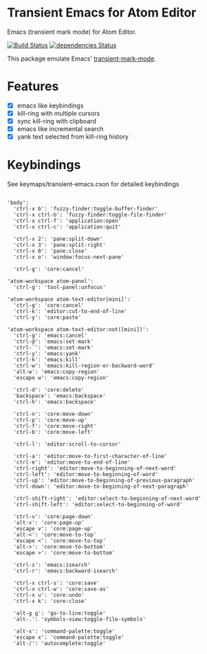 Transient Emacs for Atom Editor
===============================

Emacs (transient mark mode) for Atom Editor.

[![Build Status](https://travis-ci.org/yasuyuky/transient-emacs.svg)](https://travis-ci.org/yasuyuky/transient-emacs)
[![dependencies Status](https://david-dm.org/yasuyuky/transient-emacs/status.svg)](https://david-dm.org/yasuyuky/transient-emacs)

This package emulate Emacs'
[transient-mark-mode](http://www.emacswiki.org/emacs/TransientMarkMode).

Features
========

- [x] emacs like keybindings
- [x] kill-ring with multiple cursors
- [x] sync kill-ring with clipboard
- [x] emacs like incremental search
- [x] yank text selected from kill-ring history

Keybindings
===========

See keymaps/transient-emacs.cson for detailed keybindings

```coffee-script

'body':
  'ctrl-x b': 'fuzzy-finder:toggle-buffer-finder'
  'ctrl-x ctrl-b': 'fuzzy-finder:toggle-file-finder'
  'ctrl-x ctrl-f': 'application:open'
  'ctrl-x ctrl-c': 'application:quit'

  'ctrl-x 2': 'pane:split-down'
  'ctrl-x 3': 'pane:split-right'
  'ctrl-x 0': 'pane:close'
  'ctrl-x o': 'window:focus-next-pane'

  'ctrl-g': 'core:cancel'

'atom-workspace atom-panel':
  'ctrl-g': 'tool-panel:unfocus'

'atom-workspace atom-text-editor[mini]':
  'ctrl-g': 'core:cancel'
  'ctrl-k': 'editor:cut-to-end-of-line'
  'ctrl-y': 'core:paste'

'atom-workspace atom-text-editor:not([mini])':
  'ctrl-g': 'emacs:cancel'
  'ctrl-@': 'emacs:set-mark'
  'ctrl-`': 'emacs:set-mark'
  'ctrl-y': 'emacs:yank'
  'ctrl-k': 'emacs:kill'
  'ctrl-w': 'emacs:kill-region-or-backward-word'
  'alt-w': 'emacs:copy-region'
  'escape w': 'emacs:copy-region'

  'ctrl-d': 'core:delete'
  'backspace': 'emacs:backspace'
  'ctrl-h': 'emacs:backspace'

  'ctrl-n': 'core:move-down'
  'ctrl-p': 'core:move-up'
  'ctrl-f': 'core:move-right'
  'ctrl-b': 'core:move-left'

  'ctrl-l': 'editor:scroll-to-cursor'

  'ctrl-a': 'editor:move-to-first-character-of-line'
  'ctrl-e': 'editor:move-to-end-of-line'
  'ctrl-right': 'editor:move-to-beginning-of-next-word'
  'ctrl-left': 'editor:move-to-beginning-of-word'
  'ctrl-up': 'editor:move-to-beginning-of-previous-paragraph'
  'ctrl-down': 'editor:move-to-beginning-of-next-paragraph'

  'ctrl-shift-right': 'editor:select-to-beginning-of-next-word'
  'ctrl-shift-left': 'editor:select-to-beginning-of-word'

  'ctrl-v': 'core:page-down'
  'alt-v': 'core:page-up'
  'escape v': 'core:page-up'
  'alt-<': 'core:move-to-top'
  'escape <': 'core:move-to-top'
  'alt->': 'core:move-to-bottom'
  'escape >': 'core:move-to-bottom'

  'ctrl-s': 'emacs:isearch'
  'ctrl-r': 'emacs:backward-isearch'

  'ctrl-x ctrl-s': 'core:save'
  'ctrl-x ctrl-w': 'core:save-as'
  'ctrl-x u': 'core:undo'
  'ctrl-x k': 'core:close'

  'alt-g g': 'go-to-line:toggle'
  'alt-.': 'symbols-view:toggle-file-symbols'

  'alt-x': 'command-palette:toggle'
  'escape x': 'command-palette:toggle'
  'alt-/': 'autocomplete:toggle'


```
